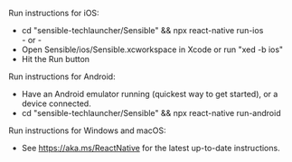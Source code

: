   Run instructions for iOS:
  * cd "sensible-techlauncher/Sensible" && npx react-native run-ios  
    \- or -
  * Open Sensible/ios/Sensible.xcworkspace in Xcode or run "xed -b ios"
  * Hit the Run button

  Run instructions for Android:
  * Have an Android emulator running (quickest way to get started), or a device connected.
  * cd "sensible-techlauncher/Sensible" && npx react-native run-android

  Run instructions for Windows and macOS:
  * See https://aka.ms/ReactNative for the latest up-to-date instructions.


